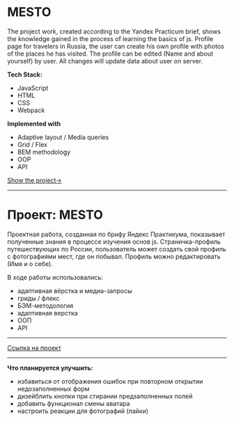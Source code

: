 # MESTO  

The project work, created according to the Yandex Practicum brief, shows the knowledge gained in the process of learning the basics of js. Profile page for travelers in Russia, the user can create his own profile with photos of the places he has visited. The profile can be edited (Name and about yourself) by user. All changes will update data about user on server.

**Tech Stack:** 

* JavaScript
* HTML
* CSS 
* Webpack

**Implemented with**

* Adaptive layout / Media queries
* Grid / Flex
* BEM methodology
* OOP
* API 
    
[Show the project->](https://olgasivyuk.github.io/mesto/)  


-------------
# Проект: MESTO  

Проектная работа, созданная по брифу Яндекс Практикума, показывает полученные знания в процессе изучения основ js. Страничка-профиль путешествующих по России, пользователь может создать свой профиль с фотографиями мест,  где он побывал. Профиль можно редактировать (Имя и о себе).  
  

В ходе работы использовались:  
* адаптивная вёрстка и медиа-запросы 
* гриды / флекс 
* БЭМ-методология 
* адаптивная верстка   
* ООП
* API
  
____   
[Ссылка на проект](https://olgasivyuk.github.io/mesto/)  

____ 
**Что планируется улучшить:**
- избавиться от отображения ошибок при повторном открытии недозаполненных форм 
- дизейблить кнопки при стирании предзаполненных полей
- добавить функционал смены аватара
- настроить реакции для фотографий (лайки)  
